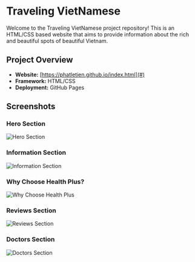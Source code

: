 # Traveling VietNamese

Welcome to the Traveling VietNamese project repository! This is an HTML/CSS based website that aims to provide information about the rich and beautiful spots of beautiful Vietnam.
## Project Overview

- **Website:** [https://phatletien.github.io/index.html](#)
- **Framework:** HTML/CSS
- **Deployment:** GitHub Pages


## Screenshots

### Hero Section
![Hero Section](./path/to/hero-section.png)

### Information Section
![Information Section](./path/to/information-section.png)

### Why Choose Health Plus?
![Why Choose Health Plus](./path/to/why-choose-section.png)

### Reviews Section
![Reviews Section](./path/to/reviews-section.png)

### Doctors Section
![Doctors Section](./path/to/doctors-section.png)
